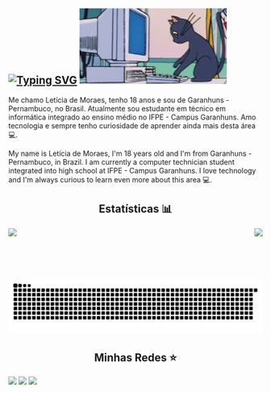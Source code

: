 
## [![Typing SVG](https://readme-typing-svg.demolab.com?font=Fira+Code&pause=1000&color=F7F7F7&center=true&width=435&lines=Hello%2C+my+name+is+Let%C3%ADcia+%3AD;Welcome+to+my+profile!+)](https://git.io/typing-svg) <img src = "img/luna-sailor-moon.gif" height = 150cm>
 

Me chamo Letícia de Moraes, tenho 18 anos e sou de Garanhuns - Pernambuco, no Brasil. Atualmente sou estudante em técnico em informática integrado ao ensino médio no IFPE - Campus Garanhuns. Amo tecnologia e sempre tenho curiosidade de aprender ainda mais desta área 💻.

My name is Letícia de Moraes, I'm 18 years old and I'm from Garanhuns - Pernambuco, in Brazil. I am currently a computer technician student integrated into high school at IFPE - Campus Garanhuns. I love technology and I'm always curious to learn even more about this area 💻.

<div>
 <h2 align = "center">Estatísticas 📊</h2>
<a href = https://github.com/leticiamoraess/github-readme-stats)>
<img height = "180cm" src = "https://github-readme-stats.vercel.app/api?username=leticiamoraess&show_icons=true&theme=tokyonight">
<img align = "right" height = "100cm" src = "https://github-readme-stats.vercel.app/api/top-langs/?username=leticiamoraess&theme=tokyonight&layout=compact">
</a>
</div>
<picture>
  <source media="(prefers-color-scheme: dark)" srcset="https://raw.githubusercontent.com/leticiamoraess/leticiamoraess/output/github-contribution-grid-snake-dark.svg">
  <source media="(prefers-color-scheme: light)" srcset="https://raw.githubusercontent.com/leticiamoraess/leticiamoraess/output/github-contribution-grid-snake.svg">
  <img alt="github contribution grid snake animation" src="https://raw.githubusercontent.com/leticiamoraess/leticiamoraess/output/github-contribution-grid-snake.svg">
</picture>

<h2 align = "center">Minhas Redes ⭐</h2>
<a href = "mailto:lleticiama.academico@gmail.com"><img src ="https://img.shields.io/badge/Gmail-D14836?style=for-the-badge&logo=gmail&logoColor=white"></a>
<a href = "https://www.instagram.com/_leticia.moraes._?igsh=ZjJseW96eWR6emU4"> <img src ="https://img.shields.io/badge/Instagram-E4405F?style=for-the-badge&logo=instagram&logoColor=white"></a>
<a href = ".hiikari_."><img src = "https://img.shields.io/badge/Discord-5865F2?style=for-the-badge&logo=discord&logoColor=white"></a>
